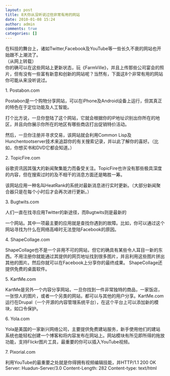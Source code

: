```yaml
---
layout: post
title: 8大你从没听说过但非常有用的网站 
date: 2010-01-08 15:24
author: admin
comments: true
categories: []
---
```

<p>在科技的舞台上，诸如Twitter,Facebook及YouTube等一些长久不衰的网站也开始跟不上潮流了。<br />
（从网上转载）<br />
你的确可以在这些网站上更新状态，玩《FarmVille》，并且上传那些公司宴会的照片，但有没有一些富有新意和创新的网站呢？当然有，下面这8个非常有用的网站你可能从来没听说过。 </p>
<p>1. Postabon.com </p>
<p>Postabon是一个购物分享网站，可以在iPhone及Android设备上运行，但其真正的特色在于定位功能及人工智能。 </p>
<p>打个比方说，一旦你登陆了这个网站，它就会根据你的IP地址识别出你所在的地区，并且向你展示你所在的地区有哪些商店打出促销特价活动。 </p>
<p>然后，一旦你注册并寻求交易，该网站就会利用Common Lisp及Hunchentootserver技术来追踪你的有关搜索记录，并以此了解你的喜好。（比如，你想买书和DVD它都会知道。） </p>
<p>2. TopicFire.com </p>
<p>谷歌资讯因其强大的新闻聚集能力而备受关注。TopicFire也许没有那些极具深度的内容，但在搜索过时的及不相干的消息方面还是略胜一筹。 </p>
<p>该网站应用一种名叫HeatRank的系统对最新消息进行实时更新。（大部分新闻聚合器只是在每个小时后才会再次进行更新。） </p>
<p>3. Bugtwits.com </p>
<p>人们一直在找寻应用Twitter的新途径，而Bugtwits则是最新的 </p>
<p>一个网站。其中一项最主要的应用就是查找你遇到的故障。比如，你可以通过这个网站寻找为什么在网络高峰时无法登陆Facebook的原因。 </p>
<p>4. ShapeCollage.com </p>
<p>ShapeCollage也不是一个非用不可的网站，但它的确具有某些令人耳目一新的东西。不用注册你就能通过其提供的网页地址找到很多图片，并且利用这些图片拼出其他的图片。然后你就可以在Facebook上分享你的最终成果。 ShapeCollage还提供免费的桌面软件。 </p>
<p>5. KartMe.com </p>
<p>KartMe是另外一个内容分享网站，一旦你找到一件非常独特的商品，一家饭店，一张惊人的图片，或者一个另类的网站，都可以与其他的用户分享。KartMe.com运行在Drupal（一个开源的内容管理系统平台），在这个平台上可以添加新的模块，如口令保护。 </p>
<p>6. Yola.com </p>
<p>Yola是美国的一家新兴网络公司，主要提供免费建站服务，新手使用他们的建站系统也能轻松创建一个博客和将内容发布在网站上。网站模块有所见即所得的拖放功能，支持Flickr图片工具，最重要的你可以插入YouTube视频。 </p>
<p>7. Pixorial.com </p>
<p>利用YouTube的最重要之处就是你得拥有视频编辑技能，并HTTP/1.1 200 OK
Server: Huadun-Server/3.0
Content-Length: 282
Content-type: text/html

